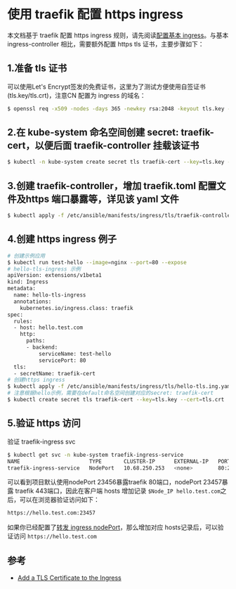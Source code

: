 # 使用 traefik 配置 https ingress

本文档基于 traefik 配置 https ingress 规则，请先阅读[配置基本 ingress](ingress.md)。与基本 ingress-controller 相比，需要额外配置 https tls 证书，主要步骤如下：

## 1.准备 tls 证书

可以使用Let's Encrypt签发的免费证书，这里为了测试方便使用自签证书 (tls.key/tls.crt)，注意CN 配置为 ingress 的域名：

``` bash
$ openssl req -x509 -nodes -days 365 -newkey rsa:2048 -keyout tls.key -out tls.crt -subj "/CN=hello.test.com"
```

## 2.在 kube-system 命名空间创建 secret: traefik-cert，以便后面 traefik-controller 挂载该证书

``` bash
$ kubectl -n kube-system create secret tls traefik-cert --key=tls.key --cert=tls.crt
```

## 3.创建 traefik-controller，增加 traefik.toml 配置文件及https 端口暴露等，详见该 yaml 文件

``` bash
$ kubectl apply -f /etc/ansible/manifests/ingress/tls/traefik-controller.yaml
```

## 4.创建 https ingress 例子

``` bash
# 创建示例应用
$ kubectl run test-hello --image=nginx --port=80 --expose
# hello-tls-ingress 示例
apiVersion: extensions/v1beta1
kind: Ingress
metadata:
  name: hello-tls-ingress
  annotations:
    kubernetes.io/ingress.class: traefik
spec:
  rules:
  - host: hello.test.com
    http:
      paths:
      - backend:
          serviceName: test-hello
          servicePort: 80
  tls:
  - secretName: traefik-cert
# 创建https ingress
$ kubectl apply -f /etc/ansible/manifests/ingress/tls/hello-tls.ing.yaml
# 注意根据hello示例，需要在default命名空间创建对应的secret: traefik-cert
$ kubectl create secret tls traefik-cert --key=tls.key --cert=tls.crt
```

## 5.验证 https 访问

验证 traefik-ingress svc

``` bash
$ kubectl get svc -n kube-system traefik-ingress-service 
NAME                      TYPE       CLUSTER-IP      EXTERNAL-IP   PORT(S)                                     AGE
traefik-ingress-service   NodePort   10.68.250.253   <none>        80:23456/TCP,443:23457/TCP,8080:35941/TCP   66m
```

可以看到项目默认使用nodePort 23456暴露traefik 80端口，nodePort 23457暴露 traefik 443端口，因此在客户端 hosts 增加记录 `$Node_IP hello.test.com`之后，可以在浏览器验证访问如下：

``` bash
https://hello.test.com:23457
```

如果你已经配置了[转发 ingress nodePort](../op/loadballance_ingress_nodeport.md)，那么增加对应 hosts记录后，可以验证访问 `https://hello.test.com`

## 参考

- [Add a TLS Certificate to the Ingress](https://docs.traefik.io/user-guide/kubernetes/#add-a-tls-certificate-to-the-ingress)
